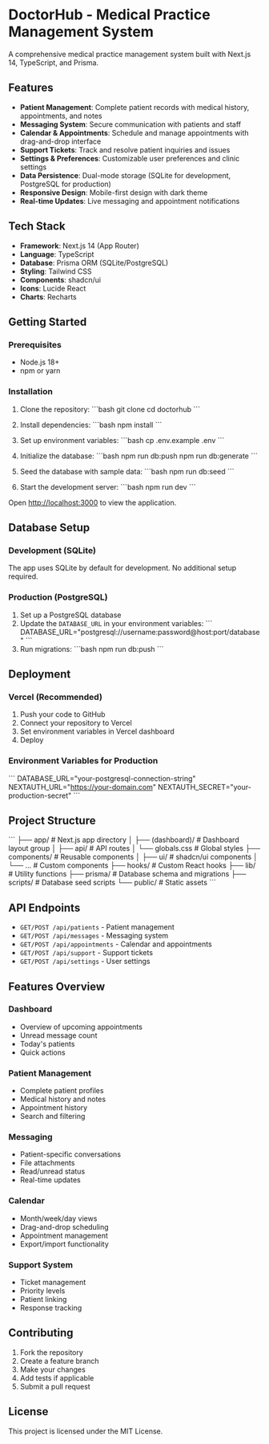 # DoctorHub - Medical Practice Management System

A comprehensive medical practice management system built with Next.js 14, TypeScript, and Prisma.

## Features

- **Patient Management**: Complete patient records with medical history, appointments, and notes
- **Messaging System**: Secure communication with patients and staff
- **Calendar & Appointments**: Schedule and manage appointments with drag-and-drop interface
- **Support Tickets**: Track and resolve patient inquiries and issues
- **Settings & Preferences**: Customizable user preferences and clinic settings
- **Data Persistence**: Dual-mode storage (SQLite for development, PostgreSQL for production)
- **Responsive Design**: Mobile-first design with dark theme
- **Real-time Updates**: Live messaging and appointment notifications

## Tech Stack

- **Framework**: Next.js 14 (App Router)
- **Language**: TypeScript
- **Database**: Prisma ORM (SQLite/PostgreSQL)
- **Styling**: Tailwind CSS
- **Components**: shadcn/ui
- **Icons**: Lucide React
- **Charts**: Recharts

## Getting Started

### Prerequisites

- Node.js 18+ 
- npm or yarn

### Installation

1. Clone the repository:
\`\`\`bash
git clone <repository-url>
cd doctorhub
\`\`\`

2. Install dependencies:
\`\`\`bash
npm install
\`\`\`

3. Set up environment variables:
\`\`\`bash
cp .env.example .env
\`\`\`

4. Initialize the database:
\`\`\`bash
npm run db:push
npm run db:generate
\`\`\`

5. Seed the database with sample data:
\`\`\`bash
npm run db:seed
\`\`\`

6. Start the development server:
\`\`\`bash
npm run dev
\`\`\`

Open [http://localhost:3000](http://localhost:3000) to view the application.

## Database Setup

### Development (SQLite)
The app uses SQLite by default for development. No additional setup required.

### Production (PostgreSQL)
1. Set up a PostgreSQL database
2. Update the `DATABASE_URL` in your environment variables:
\`\`\`
DATABASE_URL="postgresql://username:password@host:port/database"
\`\`\`
3. Run migrations:
\`\`\`bash
npm run db:push
\`\`\`

## Deployment

### Vercel (Recommended)

1. Push your code to GitHub
2. Connect your repository to Vercel
3. Set environment variables in Vercel dashboard
4. Deploy

### Environment Variables for Production

\`\`\`
DATABASE_URL="your-postgresql-connection-string"
NEXTAUTH_URL="https://your-domain.com"
NEXTAUTH_SECRET="your-production-secret"
\`\`\`

## Project Structure

\`\`\`
├── app/                    # Next.js app directory
│   ├── (dashboard)/       # Dashboard layout group
│   ├── api/               # API routes
│   └── globals.css        # Global styles
├── components/            # Reusable components
│   ├── ui/               # shadcn/ui components
│   └── ...               # Custom components
├── hooks/                # Custom React hooks
├── lib/                  # Utility functions
├── prisma/               # Database schema and migrations
├── scripts/              # Database seed scripts
└── public/               # Static assets
\`\`\`

## API Endpoints

- `GET/POST /api/patients` - Patient management
- `GET/POST /api/messages` - Messaging system
- `GET/POST /api/appointments` - Calendar and appointments
- `GET/POST /api/support` - Support tickets
- `GET/POST /api/settings` - User settings

## Features Overview

### Dashboard
- Overview of upcoming appointments
- Unread message count
- Today's patients
- Quick actions

### Patient Management
- Complete patient profiles
- Medical history and notes
- Appointment history
- Search and filtering

### Messaging
- Patient-specific conversations
- File attachments
- Read/unread status
- Real-time updates

### Calendar
- Month/week/day views
- Drag-and-drop scheduling
- Appointment management
- Export/import functionality

### Support System
- Ticket management
- Priority levels
- Patient linking
- Response tracking

## Contributing

1. Fork the repository
2. Create a feature branch
3. Make your changes
4. Add tests if applicable
5. Submit a pull request

## License

This project is licensed under the MIT License.
